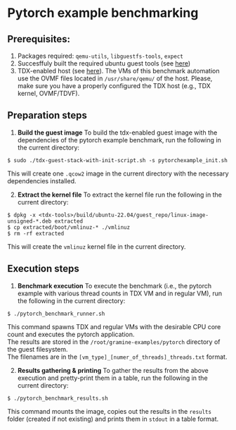 # Pytorch example benchmarking

## Prerequisites:
1. Packages required: `qemu-utils`, `libguestfs-tools`, `expect`
2. Succesffuly built the required ubuntu guest tools (see [here](../../build/ubuntu-22.04/README.md#build-all))
3. TDX-enabled host (see [here](../../build/ubuntu-22.04/README.md#install-tdx-host-packages)). The VMs of this benchmark automation use the OVMF files located in `/usr/share/qemu/` of the host. Please, make sure you have a properly configured the TDX host (e.g., TDX kernel, OVMF/TDVF).

## Preparation steps
1. **Build the guest image**
To build the tdx-enabled guest image with the dependencies of the pytorch example benchmark,
run the following in the current directory:
```
$ sudo ./tdx-guest-stack-with-init-script.sh -s pytorchexample_init.sh
```
This will create one `.qcow2` image in the current directory with the necessary dependencies installed.

2. **Extract the kernel file**
To extract the kernel file run the following in the current directory:
```
$ dpkg -x <tdx-tools>/build/ubuntu-22.04/guest_repo/linux-image-unsigned-*.deb extracted
$ cp extracted/boot/vmlinuz-* ./vmlinuz
$ rm -rf extracted
```
This will create the `vmlinuz` kernel file in the current directory.

## Execution steps
1. **Benchmark execution**
To execute the benchmark (i.e., the pytorch example with various thread counts in TDX VM and in regular VM),
run the following in the current directory:
```
$ ./pytorch_benchmark_runner.sh
```
This command spawns TDX and regular VMs with the desirable CPU core count and executes the pytorch application.<br>
The results are stored in the `/root/gramine-examples/pytorch` directory of the guest filesystem.<br>
The filenames are in the `[vm_type]_[numer_of_threads]_threads.txt` format.

2. **Results gathering & printing**
To gather the results from the above execution and pretty-print them in a table,
run the following in the current directory:
```
$ ./pytorch_benchmark_results.sh
```
This command mounts the image, copies out the results in the `results` folder (created if not existing)
and prints them in `stdout` in a table format.
